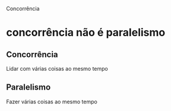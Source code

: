 Concorrência

# concorrência não é paralelismo

## Concorrência

Lidar com várias coisas ao mesmo tempo

## Paralelismo

Fazer várias coisas ao mesmo tempo

